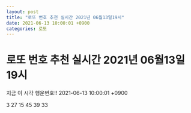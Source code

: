 ```yaml
---
layout: post
title: "로또 번호 추천 실시간 2021년 06월13일19시"
date: 2021-06-13 10:00:01 +0900
categories: 로또
---
```


# 로또 번호 추천 실시간 2021년 06월13일19시

지금 이 시각 행운번호!! 2021-06-13 10:00:01 +0900

 3  27  15  45  39  33 

